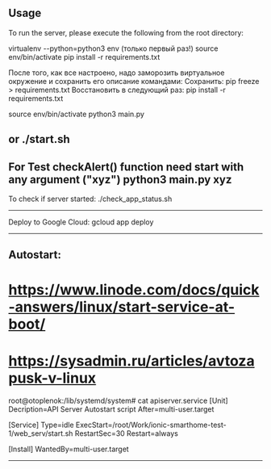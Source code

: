 ## Usage
To run the server, please execute the following from the root directory:


virtualenv --python=python3 env  (только первый раз!)
source env/bin/activate
pip install -r requirements.txt

После того, как все настроено, надо заморозить виртуальное окружение и сохранить его описание командами:
Сохранить:
pip freeze > requirements.txt
Восстановить в следующий раз:
pip install -r requirements.txt

source env/bin/activate
python3 main.py

or
./start.sh
---------------------
For Test checkAlert() function need start with any argument ("xyz")
python3 main.py xyz
---------------------


To check if server started:
./check_app_status.sh

--------------

Deploy to Google Cloud:
gcloud app deploy

--------------
## Autostart:
# https://www.linode.com/docs/quick-answers/linux/start-service-at-boot/
# https://sysadmin.ru/articles/avtozapusk-v-linux

root@otoplenok:/lib/systemd/system# cat apiserver.service 
[Unit]
Decription=API Server Autostart script
After=multi-user.target

[Service]
Type=idle
ExecStart=/root/Work/ionic-smarthome-test-1/web_serv/start.sh
RestartSec=30
Restart=always

[Install]
WantedBy=multi-user.target


--------------
